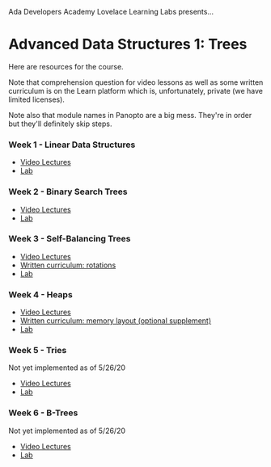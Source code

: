 Ada Developers Academy Lovelace Learning Labs presents...

# Advanced Data Structures 1: Trees

Here are resources for the course.

Note that comprehension question for video lessons as well as some written curriculum is on the Learn platform which is, unfortunately, private (we have limited licenses).

Note also that module names in Panopto are a big mess. They're in order but they'll definitely skip steps.

### Week 1 - Linear Data Structures

- [Video Lectures](https://adaacademy.hosted.panopto.com/Panopto/Pages/Sessions/List.aspx?folderID=e00f890c-d5c5-4b27-8dcf-abb201757da4)
- [Lab](https://github.com/Lovelace-Learning-Labs/ads-linear-data-structures)

### Week 2 - Binary Search Trees

- [Video Lectures](https://adaacademy.hosted.panopto.com/Panopto/Pages/Sessions/List.aspx?folderID=4c5112a4-bedc-4d85-84a1-abb2017586f8)
- [Lab](https://github.com/Lovelace-Learning-Labs/ads-binary-search-trees)

### Week 3 - Self-Balancing Trees

- [Video Lectures](https://adaacademy.hosted.panopto.com/Panopto/Pages/Sessions/List.aspx?folderID=205dadf7-60ef-4cb9-be78-abb800fc197a)
- [Written curriculum: rotations](https://github.com/Lovelace-Learning-Labs/ads-learn-lms/blob/master/03-red-black-trees/03-rotations.md)
- [Lab](https://github.com/Lovelace-Learning-Labs/ads-red-black-trees)

### Week 4 - Heaps
 
- [Video Lectures](https://adaacademy.hosted.panopto.com/Panopto/Pages/Sessions/List.aspx?folderID=29eba1fa-9f77-461f-bfbe-abb901270007)
- [Written curriculum: memory layout (optional supplement)](https://github.com/Lovelace-Learning-Labs/ads-learn-lms/blob/master/04-heaps/09-stack-heap.md)
- [Lab](https://github.com/Lovelace-Learning-Labs/ads-heaps)

### Week 5 - Tries

Not yet implemented as of 5/26/20
- [Video Lectures](https://adaacademy.hosted.panopto.com/Panopto/Pages/Sessions/List.aspx?folderID=10966c90-6a34-42be-ad43-abc8002e08c2)
- [Lab](https://github.com/Lovelace-Learning-Labs/ads-tries)

### Week 6 - B-Trees

Not yet implemented as of 5/26/20

- [Video Lectures](https://adaacademy.hosted.panopto.com/Panopto/Pages/Sessions/List.aspx?folderID=d5458d4c-5882-4d0b-8d23-abc8002e129a)
- [Lab](https://github.com/Lovelace-Learning-Labs/ads-b-trees)